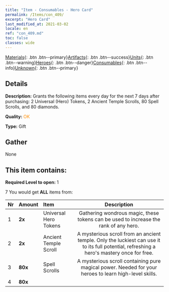 ```yaml
---
title: "Item - Consumables - Hero Card"
permalink: /Items/con_409/
excerpt: "Hero Card"
last_modified_at: 2021-03-02
locale: en
ref: "con_409.md"
toc: false
classes: wide
---
```

 [Materials](/Items/){: .btn .btn--primary}[Artifacts](/Items/Artifacts/){: .btn .btn--success}[Units](/Items/Units/){: .btn .btn--warning}[Heroes](/Items/Heroes/){: .btn .btn--danger}[Consumables](/Items/Consumables/){: .btn .btn--info}[Unknown](/Items/Unknown/){: .btn .btn--primary}

## Details
 **Description:** Grants the following items every day for the next 7 days after purchasing: 2 Universal (Hero) Tokens, 2 Ancient Temple Scrolls, 80 Spell Scrolls, and 80 diamonds.

 **Quality:** <span style="color: #FF8C00">OK</span>

 **Type:** Gift

## Gather

  None

## This item contains:

 **Required Level to open:** 1

 7 You would get **ALL** items  from:

  | Nr | Amount |     Item    | Description |
  |:---|:-------|:------------|:-----------:|
  | 1 |  **2x** | Universal Hero Tokens | Gathering wondrous magic, these tokens can be used to increase the rank of any hero.  | 
  | 2 |  **2x** | Ancient Temple Scroll | A mysterious scroll from an ancient temple. Only the luckiest can use it to its full potential, refreshing a hero's mastery once for free.  | 
  | 3 |  **80x** | Spell Scrolls | A mysterious scroll containing pure magical power. Needed for your heroes to learn high-level skills.  | 
  | 4 |  **80x** | <i class="fas fa-gem"/> |  | 
